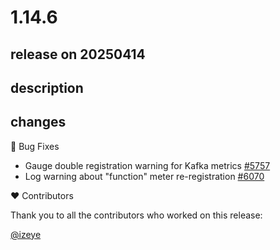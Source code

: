 # 1.14.6

## release on 20250414
## description
## changes
🐞 Bug Fixes

* Gauge double registration warning for Kafka metrics <a href="https://github.com/micrometer-metrics/micrometer/issues/5757" data-hovercard-type="issue" data-hovercard-url="/micrometer-metrics/micrometer/issues/5757/hovercard">#5757</a>
* Log warning about "function" meter re-registration <a href="https://github.com/micrometer-metrics/micrometer/pull/6070" data-hovercard-type="pull_request" data-hovercard-url="/micrometer-metrics/micrometer/pull/6070/hovercard">#6070</a>

❤️ Contributors

Thank you to all the contributors who worked on this release:

<a class="user-mention notranslate" data-hovercard-type="user" data-hovercard-url="/users/izeye/hovercard" data-octo-click="hovercard-link-click" data-octo-dimensions="link_type:self" href="https://github.com/izeye">@izeye</a>

